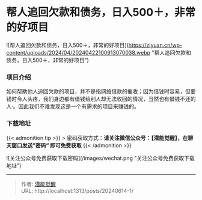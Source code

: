 # 帮人追回欠款和债务，日入500＋，非常的好项目




![帮人追回欠款和债务，日入500＋，非常的好项目](https://ziyuan.cn/wp-content/uploads/2024/04/20240422100913070038.webp &#34;帮人追回欠款和债务，日入500＋，非常的好项目&#34;)
###  项目介绍

如何帮助他人追回欠款的项目，并不是指网络借款的催收；因为借钱时容易，但要钱时令人头疼，我们身边都有借钱给别人却无法收回的情况，当然也有借钱不还的人·。因此我们不难发现这是一个有需求的项目来赚钱的。
### 下载地址




{{&lt; admonition tip &gt;}}
&gt; 密码获取方式：**请关注微信公众号：【潜能觉醒】，在聊天窗口发送”密码“ 即可免费获取**
{{&lt; /admonition &gt;}}


![关注公众号免费获取下载密码](/images/wechat.png &#34;关注公众号免费获取下载地址&#34;)

---

> 作者: [潜能觉醒](/)  
> URL: http://localhost:1313/posts/20240614-1/  

